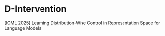 # D-Intervention
[ICML 2025] Learning Distribution-Wise Control in Representation Space for Language Models
